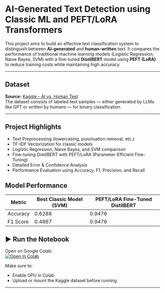 # AI-Generated Text Detection using Classic ML and PEFT/LoRA Transformers

This project aims to build an effective text classification system to distinguish between **AI-generated** and **human-written** text. It compares the performance of traditional machine learning models (Logistic Regression, Naive Bayes, SVM) with a fine-tuned **DistilBERT** model using **PEFT (LoRA)** to reduce training costs while maintaining high accuracy.

---

## Dataset

**Source:** [Kaggle - AI vs. Human Text](https://www.kaggle.com/datasets/shanegerami/ai-vs-human-text)  
The dataset consists of labeled text samples — either generated by LLMs like GPT or written by humans — for binary classification.

---

##  Project Highlights

-  Text Preprocessing (lowercasing, punctuation removal, etc.)
-  TF-IDF Vectorization for classic models
-  Logistic Regression, Naive Bayes, and SVM comparison
-  Fine-tuning DistilBERT with PEFT/LoRA (Parameter-Efficient Fine-Tuning)
-  Detailed Error & Confidence Analysis
-  Performance Evaluation using Accuracy, F1, Precision, and Recall


##  Model Performance

| Metric      | Best Classic Model (SVM) | PEFT/LoRA Fine-Tuned DistilBERT |
|-------------|---------------------------|----------------------------------|
| Accuracy    | 0.6288                    | 0.9476                           |
| F1 Score    | 0.4867                    | 0.9476                           |




## ▶️ Run the Notebook

 Open on Google Colab:  
[![Open In Colab](https://colab.research.google.com/assets/colab-badge.svg)](https://colab.research.google.com/drive/1r0fr4Re5NEKnfzoYZr9L9LYCnkZUPKCI?usp=sharing)

Make sure to:

- Enable GPU in Colab
- Upload or mount the Kaggle dataset before running

---
